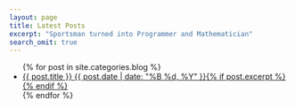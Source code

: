 ```yaml
---
layout: page
title: Latest Posts
excerpt: "Sportsman turned into Programmer and Mathematician"
search_omit: true
---
```


<ul class="post-list">
{% for post in site.categories.blog %}
<li><article><a href="{{ site.url }}{{ post.url }}">{{ post.title }} <span class="entry-date"><time datetime="{{ post.date | date_to_xmlschema }}">{{ post.date | date: "%B %d, %Y" }}</time></span>{% if post.excerpt %} {% endif %}</a></article></li>
{% endfor %}
</ul>
